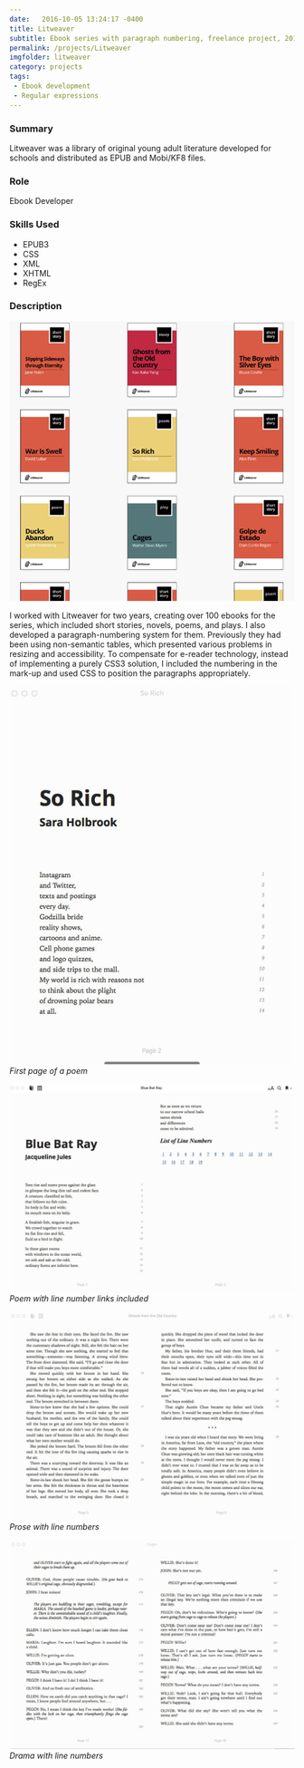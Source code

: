 ```yaml
---
date:   2016-10-05 13:24:17 -0400
title: Litweaver
subtitle: Ebook series with paragraph numbering, freelance project, 2014–2015
permalink: /projects/Litweaver
imgfolder: litweaver
category: projects
tags: 
 - Ebook development
 - Regular expressions
---
```


### Summary

Litweaver was a library of original young adult literature developed for schools and distributed as EPUB and Mobi/KF8 files.

### Role

Ebook Developer

### Skills Used

- EPUB3
- CSS
- XML
- XHTML
- RegEx

### Description

![Selection of the Litweaver ebook library](../../img/litweaver/1-library.jpg)

I worked with Litweaver for two years, creating over 100 ebooks for the series, which included short stories, novels, poems, and plays. I also developed a paragraph-numbering system for them. Previously they had been using non-semantic tables, which presented various problems in resizing and accessibility. To compensate for e-reader technology, instead of implementing a purely CSS3 solution, I included the numbering in the mark-up and used CSS to position the paragraphs appropriately.

![First page of a poem](../../img/litweaver/2-poem-firstpage.jpg)
*First page of a poem*

![Poem with line-number back links included](../../img/litweaver/3-poem-spread.jpg)
*Poem with line number links included*

![Prose with line numbers](../../img/litweaver/4-prose-spread.jpg)
*Prose with line numbers*

![Drama with line numbers](../../img/litweaver/5-drama-spread.jpg)
*Drama with line numbers*